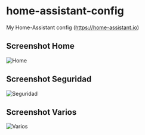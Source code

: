 # home-assistant-config
My Home-Assistant config (https://home-assistant.io)

## Screenshot Home
![Home](https://raw.githubusercontent.com/hokus15/home-assistant-config/master/hass-config1.jpg)

## Screenshot Seguridad
![Seguridad](https://raw.githubusercontent.com/hokus15/home-assistant-config/master/hass-config2.jpg)

## Screenshot Varios
![Varios](https://raw.githubusercontent.com/hokus15/home-assistant-config/master/hass-config3.jpg)
